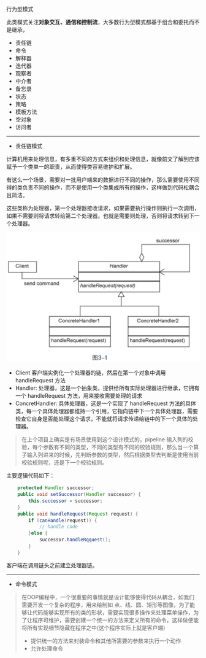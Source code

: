 行为型模式

此类模式关注**对象交互、通信和控制流**，大多数行为型模式都基于组合和委托而不是继承，

* 责任链
* 命令
* 解释器
* 迭代器
* 观察者
* 中介者
* 备忘录
* 状态
* 策略
* 模板方法
* 空对象
* 访问者

---

* 责任链模式

计算机用来处理信息，有多重不同的方式来组织和处理信息，就像前文了解到应该赋予一个类单一的职责，从而使得类容易维护和扩展。

有这么一个场景，需要对一批用户端来的数据进行不同的操作，那么需要使用不同得的类负责不同的操作，而不是使用一个类集成所有的操作，这样做到代码松耦合且简洁。

这些类称为处理器，第一个处理器接收请求，如果需要执行操作则执行一次调用，如果不需要则将请求转给第二个处理器。也就是需要则处理，否则将请求转到下一个处理器。

![aa](./pic/责任链.png)

* Client 客户端实例化一个处理器的链，然后在第一个对象中调用handleRequest 方法
* Handler: 处理器，这是一个抽象类，提供给所有实际处理器进行继承，它拥有一个 handleRequest 方法，用来接收需要处理的请求
* ConcretHandler: 具体处理器，这是一个实现了 handleRequest 方法的具体类，每一个具体处理器都维持一个引用，它指向链中下一个具体处理器，需要检查它自身是否能处理这个请求，不能就将请求传递给链中的下一个具体的处理器。

> 在上个项目上确实是有场景使用到这个设计模式的，pipeline 输入列的校验，每个参数有不同的类型，不同的类型有不同的校验规则，那么当一个算子输入列进来的时候，先判断参数的类型，然后根据类型去判断是使用当前校验规则呢，还是下一个校验规则。

主要逻辑代码如下：

```java
    protected Handler successor;
    public void setSuccessor(Handler successor) {
        this.successor = successor;
    }
    public void handleRequest(Request request) {
        if (canHandle(request)) {
            // handle code
        }else {
            successor.handleRqquest();
        }
    }
```

客户端在调用链头之前建立处理器链。

---

* 命令模式

> 在OOP编程中，一个很重要的事情就是设计能够使得代码从耦合，如我们需要开发一个复杂的程序，用来绘制如 点、线、圆、矩形等图像，为了能够让代码能够实现所有的类的形状，需要实现很多操作来处理菜单操作，为了让程序可维护，需要创建一个统一的方法来定义所有的命令，这样做便能将所有实现细节隐藏在程序之中(这个程序实际上就是客户端)
>
> * 提供统一的方法来封装命令和其他所需要的参数来执行一个动作
> * 允许处理命令
